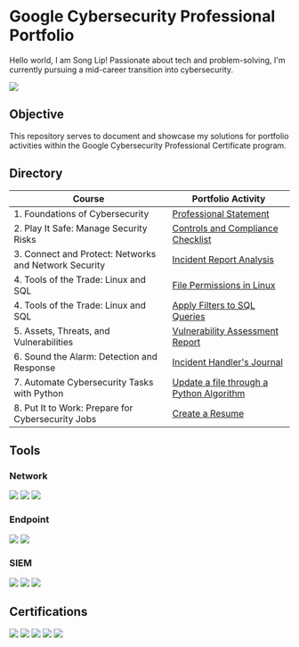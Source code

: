 # Google Cybersecurity Professional Portfolio

Hello world, I am Song Lip! Passionate about tech and problem-solving, I'm currently pursuing a mid-career transition into cybersecurity.

<a href="https://www.linkedin.com/in/song-lip-lim/"><img src="https://img.shields.io/badge/-LinkedIn-0072b1?&style=for-the-badge&logo=linkedin&logoColor=white" /></a>

## Objective

This repository serves to document and showcase my solutions for portfolio activities within the Google Cybersecurity Professional Certificate program.

## Directory

| Course                                         | Portfolio Activity         |
|-----------------------------------------------|----------------------------|
| 1. Foundations of Cybersecurity | <a href="1. Professional Statement">Professional Statement</a>|
| 2. Play It Safe: Manage Security Risks | <a href="2. Controls and Compliance Checklist">Controls and Compliance Checklist</a>|
| 3. Connect and Protect: Networks and Network Security | <a href="3. Incident Report Analysis">Incident Report Analysis</a>|
| 4. Tools of the Trade: Linux and SQL | <a href="https://google.com">File Permissions in Linux</a>|
| 4. Tools of the Trade: Linux and SQL | <a href="https://google.com">Apply Filters to SQL Queries</a>|
| 5. Assets, Threats, and Vulnerabilities | <a href="https://google.com">Vulnerability Assessment Report</a>|
| 6. Sound the Alarm: Detection and Response | <a href="https://google.com">Incident Handler's Journal</a>|
| 7. Automate Cybersecurity Tasks with Python | <a href="https://google.com">Update a file through a Python Algorithm</a>|
| 8. Put It to Work: Prepare for Cybersecurity Jobs | <a href="https://google.com">Create a Resume</a>|

## Tools

### Network
<div>
    <img src="https://img.shields.io/badge/-Wireshark-1679A7?&style=for-the-badge&logo=Wireshark&logoColor=white" />
    <img src="https://img.shields.io/badge/-tcpdump-777BB4?&style=for-the-badge&logo=linux&logoColor=white" />
    <img src="https://img.shields.io/badge/-Suricata-EF3B2D?&style=for-the-badge&logo=Suricata&logoColor=white" />
</div>

### Endpoint
<div>
    <img src="https://img.shields.io/badge/-Microsoft_Defender_for_Endpoint-00A4EF?&style=for-the-badge&logo=Microsoft&logoColor=white" />
    <img src="https://img.shields.io/badge/-Velociraptor-4B275F?&style=for-the-badge&logo=Velociraptor&logoColor=white" />
</div>

### SIEM
<div>
    <img src="https://img.shields.io/badge/-Microsoft_Sentinel-0078D4?&style=for-the-badge&logo=Microsoft&logoColor=white" />
    <img src="https://img.shields.io/badge/-Splunk-000000?&style=for-the-badge&logo=Splunk&logoColor=white" />
    <img src="https://img.shields.io/badge/-Elastic-005571?&style=for-the-badge&logo=Elastic&logoColor=white" />
</div>

## Certifications
<div>
<img src="https://img.shields.io/badge/-Security%2B-FF0000?&style=for-the-badge&logo=CompTIA&logoColor=white" />
<img src="https://img.shields.io/badge/-Network%2B-007ACC?&style=for-the-badge&logo=CompTIA&logoColor=white" />
<img src="https://img.shields.io/badge/-A%2B-4D4D4D?&style=for-the-badge&logo=CompTIA&logoColor=white" />
<img src="https://img.shields.io/badge/-CDSA-006400?&style=for-the-badge&logoColor=white" />
<img src="https://img.shields.io/badge/-CCD-000080?&style=for-the-badge&logoColor=white" />
</div>
